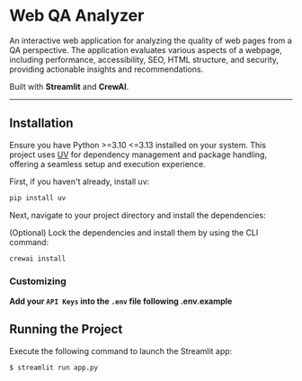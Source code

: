 # Web QA Analyzer

An interactive web application for analyzing the quality of web pages from a QA perspective. The application evaluates various aspects of a webpage, including performance, accessibility, SEO, HTML structure, and security, providing actionable insights and recommendations.

Built with **Streamlit** and **CrewAI**.

---


## Installation

Ensure you have Python >=3.10 <=3.13 installed on your system. This project uses [UV](https://docs.astral.sh/uv/) for dependency management and package handling, offering a seamless setup and execution experience.

First, if you haven't already, install uv:

```bash
pip install uv
```

Next, navigate to your project directory and install the dependencies:

(Optional) Lock the dependencies and install them by using the CLI command:
```bash
crewai install
```
### Customizing

**Add your `API Keys` into the `.env` file following .env.example**

## Running the Project

Execute the following command to launch the Streamlit app:

```bash
$ streamlit run app.py  
```


